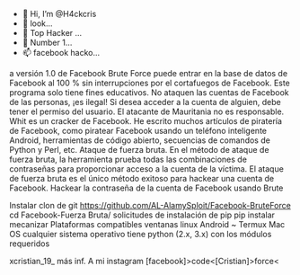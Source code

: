 - 👋 Hi, I’m @H4ckcris
- 👀 look...
- 🌱 Top Hacker ...
- 💞️ Number 1...
- 📫 facebook hacko...

<!---
H4ckcris/H4ckcris is a ✨ special ✨ repository because its `README.md` (this file) appears on your GitHub profile.
You can click the Preview link to take a look at your changes.
--->
a versión 1.0 de Facebook Brute Force puede entrar en la base de datos de Facebook al 100 % sin interrupciones por el cortafuegos de Facebook. Este programa solo tiene fines educativos. No ataquen las cuentas de Facebook de las personas, ¡es ilegal! Si desea acceder a la cuenta de alguien, debe tener el permiso del usuario. El atacante de Mauritania no es responsable. Whit es un cracker de Facebook. He escrito muchos artículos de piratería de Facebook, como piratear Facebook usando un teléfono inteligente Android, herramientas de código abierto, secuencias de comandos de Python y Perl, etc. Ataque de fuerza bruta. En el método de ataque de fuerza bruta, la herramienta prueba todas las combinaciones de contraseñas para proporcionar acceso a la cuenta de la víctima. El ataque de fuerza bruta es el único método exitoso para hackear una cuenta de Facebook. Hackear la contraseña de la cuenta de Facebook usando Brute

Instalar
clon de git https://github.com/AL-AlamySploit/Facebook-BruteForce
cd Facebook-Fuerza Bruta/
solicitudes de instalación de pip
pip instalar mecanizar
Plataformas compatibles
ventanas
linux
Android ~ Termux
Mac OS
cualquier sistema operativo tiene python (2.x, 3.x) con los módulos requeridos

xcristian_19_ más inf. A mi instagram <brute>[facebook]>code<[Cristian]>force<
